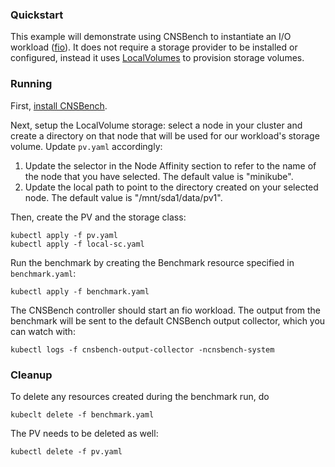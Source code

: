 ### Quickstart

This example will demonstrate using CNSBench to instantiate an I/O workload
([fio](https://github.com/CNSBench/workload-library/tree/master/workloads/fio)).  It does not require a storage
provider to be installed or configured, instead it uses
[LocalVolumes](https://kubernetes.io/docs/concepts/storage/storage-classes/#local)
to provision storage volumes.

### Running

First, [install CNSBench](https://github.com/CNSBench/CNSBench/#download-install).

Next, setup the LocalVolume storage: select a node in your cluster and create a
directory on that node that will be used for our workload's storage volume.
Update `pv.yaml` accordingly:
1. Update the selector in the Node Affinity section to refer to the name of the
   node that you have selected.  The default value is "minikube".
2. Update the local path to point to the directory created on your selected
   node.  The default value is "/mnt/sda1/data/pv1".

Then, create the PV and the storage class:
```Shell
kubectl apply -f pv.yaml
kubectl apply -f local-sc.yaml
```

Run the benchmark by creating the Benchmark resource specified in
`benchmark.yaml`:
```Shell
kubectl apply -f benchmark.yaml
```

The CNSBench controller should start an fio workload.  The output from the
benchmark will be sent to the default CNSBench output collector, which you can
watch with:
```Shell
kubectl logs -f cnsbench-output-collector -ncnsbench-system
```

### Cleanup

To delete any resources created during the benchmark run, do
```Shell
kubeclt delete -f benchmark.yaml
```
The PV needs to be deleted as well:
```Shell
kubectl delete -f pv.yaml
```
